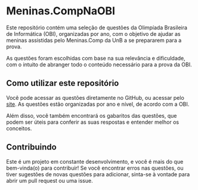 # Meninas.CompNaOBI
Este repositório contém uma seleção de questões da Olimpíada Brasileira de Informática (OBI), organizadas por ano, com o objetivo de ajudar as meninas assistidas pelo Meninas.Comp da UnB a se prepararem para a prova.

As questões foram escolhidas com base na sua relevância e dificuldade, com o intuito de abranger todo o conteúdo necessário para a prova da OBI.

## Como utilizar este repositório
Você pode acessar as questões diretamente no GitHub, ou acessar pelo [site](https://sites.google.com/view/meninasobi/in%C3%ADcio). As questões estão organizadas por ano e nível, de acordo com a OBI.

Além disso, você também encontrará os gabaritos das questões, que podem ser úteis para conferir as suas respostas e entender melhor os conceitos.

## Contribuindo
Este é um projeto em constante desenvolvimento, e você é mais do que bem-vinda(o) para contribuir! Se você encontrar erros nas questões, ou tiver sugestões de novas questões para adicionar, sinta-se à vontade para abrir um pull request ou uma issue.
